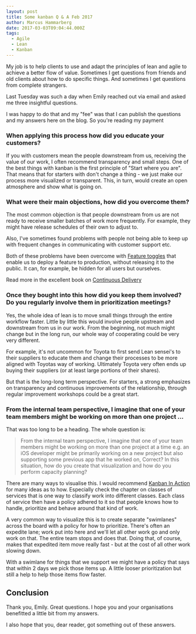 ```yaml
---
layout: post
title: Some kanban Q & A Feb 2017
author: Marcus Hammarberg
date: 2017-03-03T09:04:44.000Z
tags:
  - Agile
  - Lean
  - Kanban
---
```


My job is to help clients to use and adapt the principles of lean and agile to achieve a better flow of value. Sometimes I get questions from friends and old clients about how to do specific things. And sometimes I get questions from complete strangers.

Last Tuesday was such a day when Emily reached out via email and asked me three insightful questions.

I was happy to do that and my "fee" was that I can publish the questions and my answers here on the blog. So you're reading my payment

<!-- excerpt-end -->

### When applying this process how did you educate your customers?

If you with customers mean the people downstream from us, receiving the value of our work, I often recommend transparency and small steps. One of the best things with kanban is the first principle of "Start where you are". That means that for starters with don't change a thing - we just make our process more visualized or transparent. This, in turn, would create an open atmosphere and show what is going on.

### What were their main objections, how did you overcome them?

The most common objection is that people downstream from us are not ready to receive smaller batches of work more frequently. For example, they might have release schedules of their own to adjust to.

Also, I've sometimes found problems with people not being able to keep up with frequent changes in communicating with customer support etc.

Both of these problems have been overcome with [Feature toggles](https://martinfowler.com/articles/feature-toggles.html) that enable us to deploy a feature to production, without releasing it to the public. It can, for example, be hidden for all users but ourselves.

Read more in the excellent book on [Continuous Delivery](https://www.amazon.com/Continuous-Delivery-Deployment-Automation-Addison-Wesley/dp/0321601912)

### Once they bought into this how did you keep them involved? Do you regularly involve them in prioritization meetings?

Yes, the whole idea of lean is to move small things through the entire workflow faster. Little by little this would involve people upstream and downstream from us in our work. From the beginning, not much might change but in the long run, our whole way of cooperating could be very very different.

For example, it's not uncommon for Toyota to first send Lean sensei's to their suppliers to educate them and change their processes to be more aligned with Toyotas way of working. Ultimately Toyota very often ends up buying their suppliers (or at least large portions of their shares).

But that is the long-long term perspective. For starters, a strong emphasizes on transparency and continuous improvements of the relationship, through regular improvement workshops could be a great start.

### From the internal team perspective, I imagine that one of your team members might be working on more than one project ...

That was too long to be a heading. The whole question is:

> From the internal team perspective, I imagine that one of your team members might be working on more than one project at a time e.g. an iOS developer might be primarily working on a new project but also supporting some previous app that he worked on, Correct? In this situation, how do you create that visualization and how do you perform capacity planning?

There are many ways to visualise this. I would recommend [Kanban In Action](http://bit.ly/theKanbanBook) for many ideas as to how. Especially check the chapter on classes of services that is one way to classify work into different classes. Each class of service then have a policy adhered to it so that people knows how to handle, prioritize and behave around that kind of work.

A very common way to visualize this is to create separate "swimlanes" across the board with a policy for how to prioritize. There's often an expedite lane; work put into here and we'll let all other work go and only work on that. The entire team stops and does that. Doing that, of course, makes that expedited item move really fast - but at the cost of all other work slowing down.

With a swimlane for things that we support we might have a policy that says that within 2 days we pick those items up. A little looser prioritization but still a help to help those items flow faster.

## Conclusion

Thank you, Emily. Great questions. I hope you and your organisations benefitted a little bit from my answers.

I also hope that you, dear reader, got something out of these answers.
